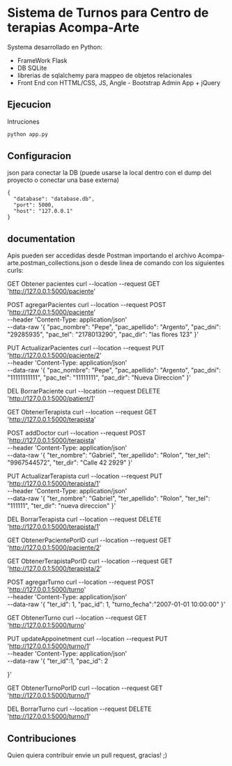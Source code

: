 # Sistema de Turnos para Centro de terapias Acompa-Arte

Systema desarrollado en Python:
 - FrameWork Flask
 - DB SQLite
 - librerias de sqlalchemy para mappeo de objetos relacionales
 - Front End con HTTML/CSS, JS, Angle - Bootstrap Admin App + jQuery

## Ejecucion

Intruciones

```sh
python app.py
```

## Configuracion

json para conectar la DB (puede usarse la local dentro con el dump del proyecto o conectar una base externa)

```
{
  "database": "database.db",
  "port": 5000,
  "host": "127.0.0.1"
}
```
## documentation

Apis pueden ser accedidas desde Postman importando el archivo Acompa-arte.postman_collections.json o desde linea de comando con los siguientes curls:

GET Obtener pacientes
curl --location --request GET 'http://127.0.0.1:5000/paciente'

POST agregarPacientes
curl --location --request POST 'http://127.0.0.1:5000/paciente' \
--header 'Content-Type: application/json' \
--data-raw '{
  "pac_nombre": "Pepe",
  "pac_apellido": "Argento",
  "pac_dni": "29285935",
  "pac_tel": "2178013290",
  "pac_dir": "las flores 123"
}'

PUT ActualizarPacientes
curl --location --request PUT 'http://127.0.0.1:5000/paciente/2' \
--header 'Content-Type: application/json' \
--data-raw '{
  "pac_nombre": "Pepe",
  "pac_apellido": "Argento",
  "pac_dni": "11111111111",
  "pac_tel": "11111111",
  "pac_dir": "Nueva Direccion"
}'

DEL BorrarPaciente
curl --location --request DELETE 'http://127.0.0.1:5000/patient/1'

GET ObtenerTerapista
curl --location --request GET 'http://127.0.0.1:5000/terapista'


POST addDoctor
curl --location --request POST 'http://127.0.0.1:5000/terapista' \
--header 'Content-Type: application/json' \
--data-raw '{
  "ter_nombre": "Gabriel",
  "ter_apellido": "Rolon",
  "ter_tel": "9967544572",
  "ter_dir": "Calle 42 2929"
}'

PUT ActualizarTerapista
curl --location --request PUT 'http://127.0.0.1:5000/terapista/1' \
--header 'Content-Type: application/json' \
--data-raw '{
  "ter_nombre": "Gabriel",
  "ter_apellido": "Rolon",
  "ter_tel": "111111",
  "ter_dir": "nueva direccion"
}'


DEL BorrarTerapista
curl --location --request DELETE 'http://127.0.0.1:5000/terapista/1'

GET ObtenerPacientePorID
curl --location --request GET 'http://127.0.0.1:5000/paciente/2'

GET ObtenerTerapistaPorID
curl --location --request GET 'http://127.0.0.1:5000/terapista/2'

POST agregarTurno
curl --location --request POST 'http://127.0.0.1:5000/turno' \
--header 'Content-Type: application/json' \
--data-raw '{
  "ter_id": 1,
  "pac_id": 1,
  "turno_fecha":"2007-01-01 10:00:00"
}'

GET ObtenerTurno
curl --location --request GET 'http://127.0.0.1:5000/turno'

PUT updateAppoinetment
curl --location --request PUT 'http://127.0.0.1:5000/turno/1' \
--header 'Content-Type: application/json' \
--data-raw '{
    "ter_id":1,
    "pac_id": 2
    
}'

GET ObtenerTurnoPorID
curl --location --request GET 'http://127.0.0.1:5000/turno/1'


DEL BorrarTurno
curl --location --request DELETE 'http://127.0.0.1:5000/turno/1'


  

## Contribuciones

Quien quiera contribuir envie un pull request, gracias! ;)

